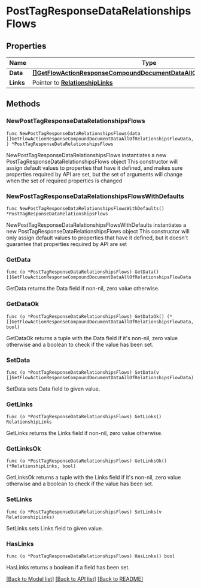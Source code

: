 # PostTagResponseDataRelationshipsFlows

## Properties

Name | Type | Description | Notes
------------ | ------------- | ------------- | -------------
**Data** | [**[]GetFlowActionResponseCompoundDocumentDataAllOfRelationshipsFlowData**](GetFlowActionResponseCompoundDocumentDataAllOfRelationshipsFlowData.md) |  | 
**Links** | Pointer to [**RelationshipLinks**](RelationshipLinks.md) |  | [optional] 

## Methods

### NewPostTagResponseDataRelationshipsFlows

`func NewPostTagResponseDataRelationshipsFlows(data []GetFlowActionResponseCompoundDocumentDataAllOfRelationshipsFlowData, ) *PostTagResponseDataRelationshipsFlows`

NewPostTagResponseDataRelationshipsFlows instantiates a new PostTagResponseDataRelationshipsFlows object
This constructor will assign default values to properties that have it defined,
and makes sure properties required by API are set, but the set of arguments
will change when the set of required properties is changed

### NewPostTagResponseDataRelationshipsFlowsWithDefaults

`func NewPostTagResponseDataRelationshipsFlowsWithDefaults() *PostTagResponseDataRelationshipsFlows`

NewPostTagResponseDataRelationshipsFlowsWithDefaults instantiates a new PostTagResponseDataRelationshipsFlows object
This constructor will only assign default values to properties that have it defined,
but it doesn't guarantee that properties required by API are set

### GetData

`func (o *PostTagResponseDataRelationshipsFlows) GetData() []GetFlowActionResponseCompoundDocumentDataAllOfRelationshipsFlowData`

GetData returns the Data field if non-nil, zero value otherwise.

### GetDataOk

`func (o *PostTagResponseDataRelationshipsFlows) GetDataOk() (*[]GetFlowActionResponseCompoundDocumentDataAllOfRelationshipsFlowData, bool)`

GetDataOk returns a tuple with the Data field if it's non-nil, zero value otherwise
and a boolean to check if the value has been set.

### SetData

`func (o *PostTagResponseDataRelationshipsFlows) SetData(v []GetFlowActionResponseCompoundDocumentDataAllOfRelationshipsFlowData)`

SetData sets Data field to given value.


### GetLinks

`func (o *PostTagResponseDataRelationshipsFlows) GetLinks() RelationshipLinks`

GetLinks returns the Links field if non-nil, zero value otherwise.

### GetLinksOk

`func (o *PostTagResponseDataRelationshipsFlows) GetLinksOk() (*RelationshipLinks, bool)`

GetLinksOk returns a tuple with the Links field if it's non-nil, zero value otherwise
and a boolean to check if the value has been set.

### SetLinks

`func (o *PostTagResponseDataRelationshipsFlows) SetLinks(v RelationshipLinks)`

SetLinks sets Links field to given value.

### HasLinks

`func (o *PostTagResponseDataRelationshipsFlows) HasLinks() bool`

HasLinks returns a boolean if a field has been set.


[[Back to Model list]](../README.md#documentation-for-models) [[Back to API list]](../README.md#documentation-for-api-endpoints) [[Back to README]](../README.md)


